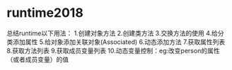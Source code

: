 # runtime2018
总结runtime以下用法：
1.创建对象方法
2.创建类方法
3.交换方法的使用
4.给分类添加属性
5.给对象添加关联对象(Associated)
6.动态添加方法
7.获取属性列表
8.获取方法列表
9.获取成员变量列表
10.动态变量控制：eg:改变person的属性（或者成员变量）的值
